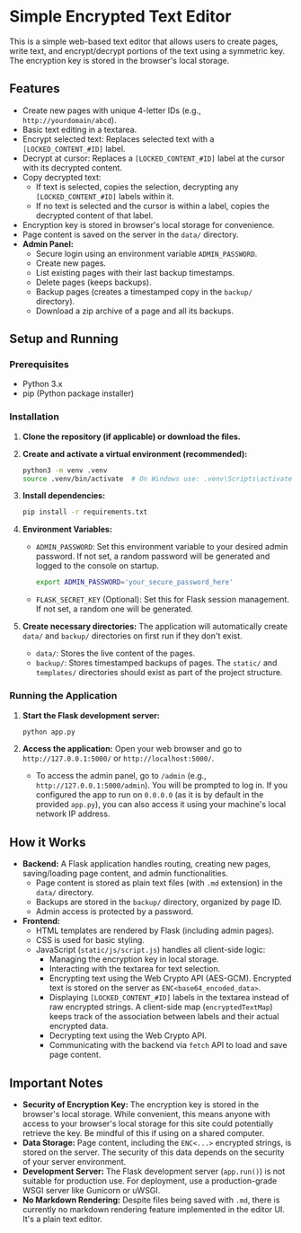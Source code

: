 # Simple Encrypted Text Editor

This is a simple web-based text editor that allows users to create pages, write text, and encrypt/decrypt portions of the text using a symmetric key. The encryption key is stored in the browser's local storage.

## Features

- Create new pages with unique 4-letter IDs (e.g., `http://yourdomain/abcd`).
- Basic text editing in a textarea.
- Encrypt selected text: Replaces selected text with a `[LOCKED_CONTENT_#ID]` label.
- Decrypt at cursor: Replaces a `[LOCKED_CONTENT_#ID]` label at the cursor with its decrypted content.
- Copy decrypted text:
    - If text is selected, copies the selection, decrypting any `[LOCKED_CONTENT_#ID]` labels within it.
    - If no text is selected and the cursor is within a label, copies the decrypted content of that label.
- Encryption key is stored in browser's local storage for convenience.
- Page content is saved on the server in the `data/` directory.
- **Admin Panel:**
    - Secure login using an environment variable `ADMIN_PASSWORD`.
    - Create new pages.
    - List existing pages with their last backup timestamps.
    - Delete pages (keeps backups).
    - Backup pages (creates a timestamped copy in the `backup/` directory).
    - Download a zip archive of a page and all its backups.

## Setup and Running

### Prerequisites

- Python 3.x
- pip (Python package installer)

### Installation

1.  **Clone the repository (if applicable) or download the files.**

2.  **Create and activate a virtual environment (recommended):**
    ```bash
    python3 -m venv .venv
    source .venv/bin/activate  # On Windows use: .venv\Scripts\activate
    ```

3.  **Install dependencies:**
    ```bash
    pip install -r requirements.txt
    ```

4.  **Environment Variables:**
    -   `ADMIN_PASSWORD`: Set this environment variable to your desired admin password. If not set, a random password will be generated and logged to the console on startup.
        ```bash
        export ADMIN_PASSWORD='your_secure_password_here' 
        ```
    -   `FLASK_SECRET_KEY` (Optional): Set this for Flask session management. If not set, a random one will be generated.

5.  **Create necessary directories:**
    The application will automatically create `data/` and `backup/` directories on first run if they don't exist.
    - `data/`: Stores the live content of the pages.
    - `backup/`: Stores timestamped backups of pages.
    The `static/` and `templates/` directories should exist as part of the project structure.

### Running the Application

1.  **Start the Flask development server:**
    ```bash
    python app.py
    ```

2.  **Access the application:**
    Open your web browser and go to `http://127.0.0.1:5000/` or `http://localhost:5000/`.
    - To access the admin panel, go to `/admin` (e.g., `http://127.0.0.1:5000/admin`). You will be prompted to log in.
    If you configured the app to run on `0.0.0.0` (as it is by default in the provided `app.py`), you can also access it using your machine's local network IP address.

## How it Works

-   **Backend:** A Flask application handles routing, creating new pages, saving/loading page content, and admin functionalities.
    - Page content is stored as plain text files (with `.md` extension) in the `data/` directory.
    - Backups are stored in the `backup/` directory, organized by page ID.
    - Admin access is protected by a password.
-   **Frontend:**
    -   HTML templates are rendered by Flask (including admin pages).
    -   CSS is used for basic styling.
    -   JavaScript (`static/js/script.js`) handles all client-side logic:
        -   Managing the encryption key in local storage.
        -   Interacting with the textarea for text selection.
        -   Encrypting text using the Web Crypto API (AES-GCM). Encrypted text is stored on the server as `ENC<base64_encoded_data>`.
        -   Displaying `[LOCKED_CONTENT_#ID]` labels in the textarea instead of raw encrypted strings. A client-side map (`encryptedTextMap`) keeps track of the association between labels and their actual encrypted data.
        -   Decrypting text using the Web Crypto API.
        -   Communicating with the backend via `fetch` API to load and save page content.

## Important Notes

-   **Security of Encryption Key:** The encryption key is stored in the browser's local storage. While convenient, this means anyone with access to your browser's local storage for this site could potentially retrieve the key. Be mindful of this if using on a shared computer.
-   **Data Storage:** Page content, including the `ENC<...>` encrypted strings, is stored on the server. The security of this data depends on the security of your server environment.
-   **Development Server:** The Flask development server (`app.run()`) is not suitable for production use. For deployment, use a production-grade WSGI server like Gunicorn or uWSGI.
-   **No Markdown Rendering:** Despite files being saved with `.md`, there is currently no markdown rendering feature implemented in the editor UI. It's a plain text editor.
